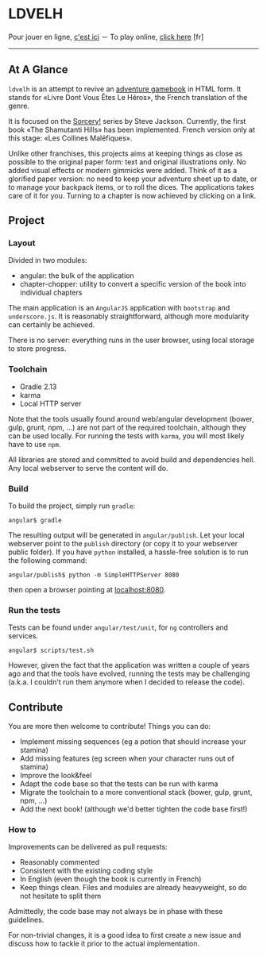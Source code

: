 # LDVELH

Pour jouer en ligne, [c'est ici](http://ldvelh.ackx.net) － To play online, [click here](http://ldvelh.ackx.net) \[fr\]

___

## At A Glance

`ldvelh` is an attempt to revive an [adventure gamebook](https://en.wikipedia.org/wiki/Gamebook#Adventure_gamebooks) in HTML form. It stands for «Livre Dont Vous Êtes Le Héros», the French translation of the genre.

It is focused on the [Sorcery!](https://en.wikipedia.org/wiki/Sorcery!) series by Steve Jackson. Currently, the first book «The Shamutanti Hills» has been implemented. French version only at this stage: «Les Collines Maléfiques».

Unlike other franchises, this projects aims at keeping things as close as possible to the original paper form: text and original illustrations only. No added visual effects or modern gimmicks were added. Think of it as a glorified paper version: no need to keep your adventure sheet up to date, or to manage your backpack items, or to roll the dices. The applications takes care of it for you. Turning to a chapter is now achieved by clicking on a link.

## Project

### Layout

Divided in two modules:

* angular: the bulk of the application
* chapter-chopper: utility to convert a specific version of the book into individual chapters

The main application is an `AngularJS` application with `bootstrap` and `underscore.js`. It is reasonably straightforward, although more modularity can certainly be achieved.

There is no server: everything runs in the user browser, using local storage to store progress.

### Toolchain

* Gradle 2.13
* karma
* Local HTTP server

Note that the tools usually found around web/angular development (bower, gulp, grunt, npm, ...) are not part of the required toolchain, although they can be used locally. For running the tests with `karma`, you will most likely have to use `npm`.

All libraries are stored and committed to avoid build and dependencies hell. Any local webserver to serve the content will do.

### Build

To build the project, simply run `gradle`:

    angular$ gradle

The resulting output will be generated in `angular/publish`. Let your local webserver point to the `publish` directory (or copy it to your webserver public folder). If you have `python` installed, a hassle-free solution is to run the following command:

    angular/publish$ python -m SimpleHTTPServer 8080

then open a browser pointing at [localhost:8080](http://localhost:8080).

### Run the tests

Tests can be found under `angular/test/unit`, for `ng` controllers and services.

    angular$ scripts/test.sh

However, given the fact that the application was written a couple of years ago and that the tools have evolved, running the tests may be challenging (a.k.a. I couldn't run them anymore when I decided to release the code).

## Contribute

You are more then welcome to contribute! Things you can do:

* Implement missing sequences (eg a potion that should increase your stamina)
* Add missing features (eg screen when your character runs out of stamina)
* Improve the look&feel
* Adapt the code base so that the tests can be run with karma
* Migrate the toolchain to a more conventional stack (bower, gulp, grunt, npm, ...)
* Add the next book! (although we'd better tighten the code base first!)

### How to

Improvements can be delivered as pull requests:

* Reasonably commented
* Consistent with the existing coding style
* In English (even though the book is currently in French)
* Keep things clean. Files and modules are already heavyweight, so do not hesitate to split them

Admittedly, the code base may not always be in phase with these guidelines.

For non-trivial changes, it is a good idea to first create a new issue and discuss how to tackle it prior to the actual implementation.
